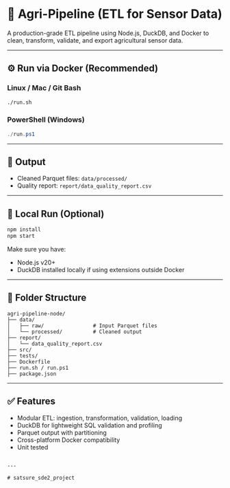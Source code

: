 
# 🌾 Agri-Pipeline (ETL for Sensor Data)

A production-grade ETL pipeline using Node.js, DuckDB, and Docker to clean, transform, validate, and export agricultural sensor data.

---

## ⚙️ Run via Docker (Recommended)

### Linux / Mac / Git Bash
```bash
./run.sh
```

### PowerShell (Windows)
```powershell
./run.ps1
```

---

## 🚪 Output
- Cleaned Parquet files: `data/processed/`
- Quality report: `report/data_quality_report.csv`

---

## 🧰 Local Run (Optional)

```bash
npm install
npm start
```

Make sure you have:
- Node.js v20+
- DuckDB installed locally if using extensions outside Docker

---

## 📁 Folder Structure

```
agri-pipeline-node/
├── data/
│   ├── raw/                # Input Parquet files
│   └── processed/          # Cleaned output
├── report/
│   └── data_quality_report.csv
├── src/
├── tests/
├── Dockerfile
├── run.sh / run.ps1
├── package.json
```

---

## ✅ Features
- Modular ETL: ingestion, transformation, validation, loading
- DuckDB for lightweight SQL validation and profiling
- Parquet output with partitioning
- Cross-platform Docker compatibility
- Unit tested
```

---

# satsure_sde2_project
